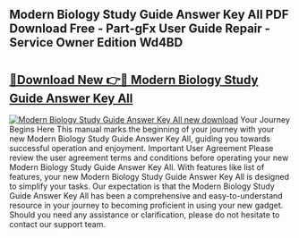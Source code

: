 ## Modern Biology Study Guide Answer Key All PDF Download Free - Part-gFx User Guide Repair - Service Owner Edition Wd4BD

# <h2><a href="http://bc6780.oget.top/?id=Modern+Biology+Study+Guide+Answer+Key+All">🔗Download New 👉🔴 Modern Biology Study Guide Answer Key All</a></h2>

[![Modern Biology Study Guide Answer Key All new download](https://i.imgur.com/5g1atiW.png)](http://bc6780.oget.top/?id=Modern+Biology+Study+Guide+Answer+Key+All)
Your Journey Begins Here This manual marks the beginning of your journey with your new Modern Biology Study Guide Answer Key All, guiding you towards successful operation and enjoyment. Important User Agreement Please review the user agreement terms and conditions before operating your new Modern Biology Study Guide Answer Key All. With features like list of features, your new Modern Biology Study Guide Answer Key All is designed to simplify your tasks. Our expectation is that the Modern Biology Study Guide Answer Key All has been a comprehensive and easy-to-understand resource in your journey to becoming proficient in using your new gadget. Should you need any assistance or clarification, please do not hesitate to contact our support team.
